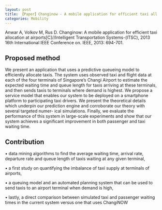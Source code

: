 ```yaml
---
layout: post
title: 【Paper】Changinow - A mobile application for efficient taxi allocation at airports
categories: Mobility
---
```


Anwar A, Volkov M, Rus D. Changinow: A mobile application for efficient taxi allocation at airports[C]//Intelligent Transportation Systems-(ITSC), 2013 16th International IEEE Conference on. IEEE, 2013: 694-701.


## Proposed method

We present an application that uses a predictive queueing model to efficiently allocate taxis. The system uses observed taxi and flight data at each of the four terminals of Singapore’s Changi Airport to estimate the expected waiting time and queue length for taxis arriving at these terminals, and then sends taxis to terminals where demand is highest. We propose a service model that enables our system to be deployed on a smartphone platform to participating taxi drivers. We present the theoretical details which underpin our prediction engine and corroborate our theory with several targeted numer- ical simulations. Finally, we evaluate the performance of this system in large-scale experiments and show that our system achieves a significant improvement in both passenger and taxi waiting time.

## Contribution

• data mining algorithms to find the average waiting time, arrival rate, departure rate and queue length of taxis waiting at any given terminal,

• a first study on quantifying the imbalance of taxi supply at terminals of airports,

• a queuing model and an automated planning system that can be used to send taxis to an airport terminal when demand is high, 

• lastly, a direct comparison between simulated taxi and passenger waiting times in the current system versus one that uses ChangiNOW